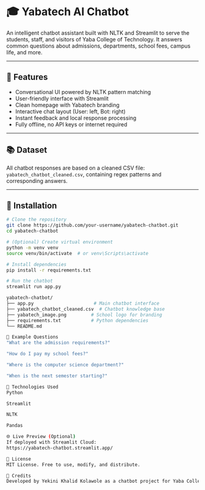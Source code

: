 # 🎓 Yabatech AI Chatbot

An intelligent chatbot assistant built with NLTK and Streamlit to serve the students, staff, and visitors of Yaba College of Technology. It answers common questions about admissions, departments, school fees, campus life, and more.

---

## 🚀 Features

- Conversational UI powered by NLTK pattern matching  
- User-friendly interface with Streamlit  
- Clean homepage with Yabatech branding  
- Interactive chat layout (User: left, Bot: right)  
- Instant feedback and local response processing  
- Fully offline, no API keys or internet required  

---

## 📚 Dataset

All chatbot responses are based on a cleaned CSV file: `yabatech_chatbot_cleaned.csv`, containing regex patterns and corresponding answers.

---

## 🔧 Installation

```bash
# Clone the repository
git clone https://github.com/your-username/yabatech-chatbot.git
cd yabatech-chatbot

# (Optional) Create virtual environment
python -m venv venv
source venv/bin/activate  # or venv\Scripts\activate

# Install dependencies
pip install -r requirements.txt

# Run the chatbot
streamlit run app.py

yabatech-chatbot/
├── app.py                      # Main chatbot interface
├── yabatech_chatbot_cleaned.csv  # Chatbot knowledge base
├── yabatech_image.png         # School logo for branding
├── requirements.txt           # Python dependencies
└── README.md

💬 Example Questions
"What are the admission requirements?"

"How do I pay my school fees?"

"Where is the computer science department?"

"When is the next semester starting?"

🧠 Technologies Used
Python

Streamlit

NLTK

Pandas

🌐 Live Preview (Optional)
If deployed with Streamlit Cloud:
https://yabatech-chatbot.streamlit.app/

📜 License
MIT License. Free to use, modify, and distribute.

🌟 Credits
Developed by Yekini Khalid Kolawole as a chatbot project for Yaba College of Technology.

